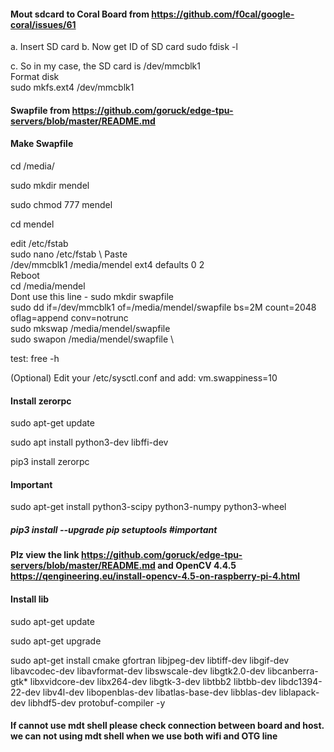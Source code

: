 #### Mout sdcard to Coral Board from https://github.com/f0cal/google-coral/issues/61
a. Insert SD card
b. Now get ID of SD card
sudo fdisk -l

c. So in my case, the SD card is /dev/mmcblk1   \
Format disk    \
sudo mkfs.ext4 /dev/mmcblk1


#### Swapfile from https://github.com/goruck/edge-tpu-servers/blob/master/README.md 
#### Make Swapfile
cd /media/

sudo mkdir mendel

sudo chmod 777 mendel

cd mendel

edit /etc/fstab \
sudo nano /etc/fstab \ 
Paste \
/dev/mmcblk1 /media/mendel ext4 defaults 0 2   \
Reboot \
cd /media/mendel      \
Dont use this line - sudo mkdir swapfile    \
sudo dd if=/dev/mmcblk1 of=/media/mendel/swapfile bs=2M count=2048 oflag=append conv=notrunc \
sudo mkswap /media/mendel/swapfile  \
sudo swapon /media/mendel/swapfile \

test: free -h

(Optional) Edit your /etc/sysctl.conf and add:
vm.swappiness=10

#### Install zerorpc
sudo apt-get update

sudo apt install python3-dev libffi-dev

pip3 install zerorpc
#### Important
sudo apt-get install python3-scipy python3-numpy python3-wheel

##### pip3 install --upgrade pip setuptools #important
#### Plz view the link https://github.com/goruck/edge-tpu-servers/blob/master/README.md and OpenCV 4.4.5 https://qengineering.eu/install-opencv-4.5-on-raspberry-pi-4.html
#### Install lib
sudo apt-get update

sudo apt-get upgrade

sudo apt-get install cmake gfortran libjpeg-dev libtiff-dev libgif-dev libavcodec-dev libavformat-dev libswscale-dev libgtk2.0-dev libcanberra-gtk* libxvidcore-dev libx264-dev libgtk-3-dev libtbb2 libtbb-dev libdc1394-22-dev libv4l-dev libopenblas-dev libatlas-base-dev libblas-dev liblapack-dev libhdf5-dev protobuf-compiler -y

#### If cannot use mdt shell please check connection between board and host. we can not using mdt shell when we use both wifi and OTG line

